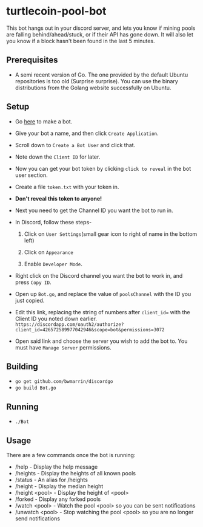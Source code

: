 # turtlecoin-pool-bot

This bot hangs out in your discord server, and lets you know if mining pools are falling behind/ahead/stuck, or if their API has gone down. It will also let you know if a block hasn't been found in the last 5 minutes.

## Prerequisites

* A semi recent version of Go. The one provided by the default Ubuntu repositories is too old (Surprise surprise). You can use the binary distributions from the Golang website successfully on Ubuntu.

## Setup

* Go [here](https://discordapp.com/developers/applications/me#top) to make a bot.
* Give your bot a name, and then click `Create Application`.
* Scroll down to `Create a Bot User` and click that.
* Note down the `Client ID` for later.
* Now you can get your bot token by clicking `click to reveal` in the bot user section.
* Create a file `token.txt` with your token in.
* **Don't reveal this token to anyone!**
* Next you need to get the Channel ID you want the bot to run in.
* In Discord, follow these steps-

   1. Click on `User Settings`(small gear icon to right of name in the bottom left) 
   
   2. Click on `Appearance` 
   
   3. Enable `Developer Mode`.
   
* Right click on the Discord channel you want the bot to work in, and press `Copy ID`.
* Open up `Bot.go`, and replace the value of `poolsChannel` with the ID you just copied.
* Edit this link, replacing the string of numbers after `client_id=` with the Client ID you noted down earlier.
`https://discordapp.com/oauth2/authorize?client_id=426572589977042946&scope=bot&permissions=3072`
* Open said link and choose the server you wish to add the bot to. You must have `Manage Server` permissions.

## Building

* `go get github.com/bwmarrin/discordgo`
* `go build Bot.go`

## Running

* `./Bot`

## Usage

There are a few commands once the bot is running:

* /help - Display the help message
* /heights - Display the heights of all known pools
* /status - An alias for /heights
* /height - Display the median height
* /height \<pool\> - Display the height of \<pool\>
* /forked - Display any forked pools
* /watch \<pool\> - Watch the pool \<pool\> so you can be sent notifications
* /unwatch \<pool\> - Stop watching the pool \<pool\> so you are no longer send notifications

